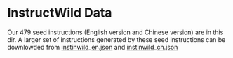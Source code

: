 # InstructWild Data

Our 479 seed instructions (English version and Chinese version) are in this dir. 
A larger set of instructions generated by these seed instructions can be downlowded from 
[instinwild_en.json](https://drive.google.com/file/d/1qOfrl0RIWgH2_b1rYCEVxjHF3u3Dwqay/view?usp=sharing) and [instinwild_ch.json](https://drive.google.com/file/d/1OqfOUWYfrK6riE9erOx-Izp3nItfqz_K/view?usp=sharing)
